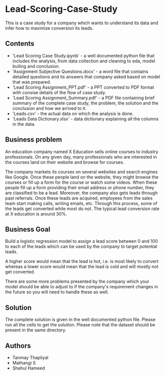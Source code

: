 # Lead-Scoring-Case-Study
This is a case study for a company which wants to understand its data and infer how to maximize conversion its leads.

## Contents
* 'Lead Scoring Case Study.ipynb' - a well documented python file that includes the analysis, from data collection and cleaning to eda, model builing and conclusion.
* 'Assignment Subjective Questions.docx' - a word file that contains detailed questions and its answers that company asked based on model that was prepared.
* 'Lead Scoring Assignment_PPT.pdf' - a PPT converted to PDF format with consise details of the flow of case study.
* 'Lead Scoring Assignment_Summary.pdf' - a PDF file containing brief summary of the complete case study, the problem, the solution and the conclusion and how we arrived to it.
* 'Leads.csv' - the actual data on which the analysis is done.
* 'Leads Data Dictionary.xlsx' - data dictionary explaining all the columns in the data.

## Business problem

An education company named X Education sells online courses to industry 
professionals. On any given day, many professionals who are interested in the 
courses land on their website and browse for courses.

The company markets its courses on several websites and search engines like 
Google. Once these people land on the website, they might browse the courses or 
fill up a form for the course or watch some videos. When these people fill up a form 
providing their email address or phone number, they are classified to be a lead. 
Moreover, the company also gets leads through past referrals. Once these leads 
are acquired, employees from the sales team start making calls, writing emails, etc. 
Through this process, some of the leads get converted while most do not. The 
typical lead conversion rate at X education is around 30%.

## Business Goal

Build a logistic regression model to assign a lead score between 0 and 100 to each 
of the leads which can be used by the company to target potential leads. 

A higher score would mean that the lead is hot, i.e. is most likely to convert whereas 
a lower score would mean that the lead is cold and will mostly not get converted. 

There are some more problems presented by the company which your model 
should be able to adjust to if the company's requirement changes in the future so 
you will need to handle these as well.

## Solution

The complete solution is given in the well documented python file. Please run all the cells to get the solution. Please note that the dataset should be present in the same directory.

## Authors

- Tanmay Thapliyal
- Mathangi S
- Shahul Hameed
